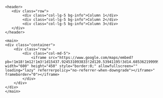 <!DOCTYPE html>
<html lang="en">
<head>
    <meta charset="UTF-8">
    <meta name="viewport" content="width=device-width, initial-scale=1.0">
    <title>Document</title>
    <link rel="stylesheet" href="https://cdnjs.cloudflare.com/ajax/libs/bootstrap/5.3.2/css/bootstrap.min.css">
</head>

<body>
    
    <header>
       <div class="row">
            <div class="col-lg-5 bg-info">Column 1</div>
            <div class="col-lg-5 bg-info">Column 2</div>
            <div class="col-lg-5 bg-info">Column 3</div>
       </div>
    </header>

    <main>
    <div class="container">
        <div class="row">
            <div class="col-md-5">
                <iframe src="https://www.google.com/maps/embed?pb=!1m18!1m12!1m3!1d15437.924531093833!2d120.53941195!3d14.685362199999998!2m3!1f0!2f0!3f0!3m2!1i1024!2i768!4f13.1!3m3!1m2!1s0x3396419923e145df%3A0xaf23501a1183132e!2sSM%20City%20Bataan!5e0!3m2!1sen!2sph!4v1696901448008!5m2!1sen!2sph" width="600" height="450" style="border:0;" allowfullscreen="" loading="lazy" referrerpolicy="no-referrer-when-downgrade"></iframe>" frameborder="0"></iframe>
            </div>
        </div>
    </div>
    </main>
</body>
</html>
